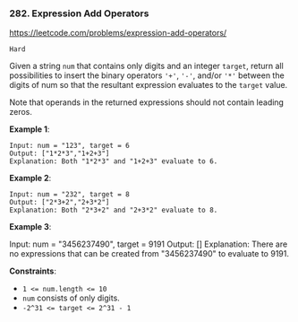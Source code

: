 ### 282. Expression Add Operators

https://leetcode.com/problems/expression-add-operators/

`Hard`

Given a string `num` that contains only digits and an integer `target`, return all possibilities to insert the binary operators `'+'`, `'-'`, and/or `'*'` between the digits of num so that the resultant expression evaluates to the `target` value.

Note that operands in the returned expressions should not contain leading zeros.

**Example 1**:
```
Input: num = "123", target = 6
Output: ["1*2*3","1+2+3"]
Explanation: Both "1*2*3" and "1+2+3" evaluate to 6.
```

**Example 2**:
```
Input: num = "232", target = 8
Output: ["2*3+2","2+3*2"]
Explanation: Both "2*3+2" and "2+3*2" evaluate to 8.
```

**Example 3**:

Input: num = "3456237490", target = 9191
Output: []
Explanation: There are no expressions that can be created from "3456237490" to evaluate to 9191.
 
**Constraints**:

* `1 <= num.length <= 10`
* `num` consists of only digits.
* `-2^31 <= target <= 2^31 - 1`